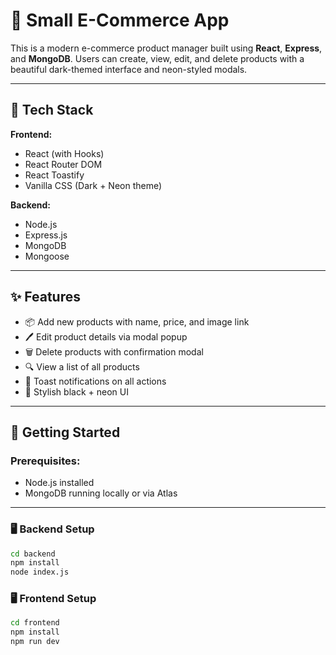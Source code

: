 # 🛒 Small E-Commerce App

This is a modern e-commerce product manager built using **React**, **Express**, and **MongoDB**. Users can create, view, edit, and delete products with a beautiful dark-themed interface and neon-styled modals.

---

## 🔧 Tech Stack

**Frontend:**
- React (with Hooks)
- React Router DOM
- React Toastify
- Vanilla CSS (Dark + Neon theme)

**Backend:**
- Node.js
- Express.js
- MongoDB
- Mongoose

---

## ✨ Features

- 📦 Add new products with name, price, and image link
- 🖊️ Edit product details via modal popup
- 🗑️ Delete products with confirmation modal
- 🔍 View a list of all products
- 🔔 Toast notifications on all actions
- 🎨 Stylish black + neon UI

---

## 🚀 Getting Started

### Prerequisites:
- Node.js installed
- MongoDB running locally or via Atlas

---

### 🖥️ Backend Setup

```bash
cd backend
npm install
node index.js

```

### 🖥️ Frontend Setup

```bash
cd frontend
npm install
npm run dev


